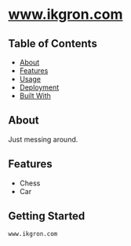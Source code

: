 # www.ikgron.com


## Table of Contents
- [About](#about)
- [Features](#features)
- [Usage](#usage)
- [Deployment](#deployment)
- [Built With](#https://pugjs.org/api/getting-started.html)

## About

Just messing around.

## Features

- Chess
- Car 

## Getting Started


```bash
www.ikgron.com
